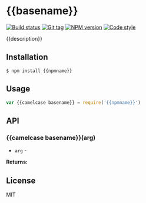 
# {{basename}}

[![Build status][travis-image]][travis-url]
[![Git tag][git-image]][git-url]
[![NPM version][npm-image]][npm-url]
[![Code style][standard-image]][standard-url]

{{description}}

## Installation

    $ npm install {{npmname}}

## Usage

```js
var {{camelcase basename}} = require('{{npmname}}')

```

## API

### {{camelcase basename}}(arg)

- `arg` -

**Returns:**

## License

MIT

[travis-image]: https://img.shields.io/travis/micro-js/{{basename}}.svg?style=flat-square
[travis-url]: https://travis-ci.org/micro-js/{{basename}}
[git-image]: https://img.shields.io/github/tag/micro-js/{{basename}}.svg?style=flat-square
[git-url]: https://github.com/micro-js/{{basename}}
[standard-image]: https://img.shields.io/badge/code%20style-standard-brightgreen.svg?style=flat-square
[standard-url]: https://github.com/feross/standard
[npm-image]: https://img.shields.io/npm/v/{{npmname}}.svg?style=flat-square
[npm-url]: https://npmjs.org/package/{{npmname}}
